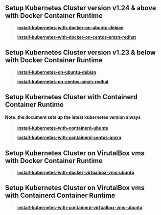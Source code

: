 ## Setup Kubernetes Cluster version v1.24 & above with Docker Container Runtime

> **[install-kubernetes-with-docker-on-ubuntu-debian](https://github.com/lerndevops/educka/blob/master/1-intall/install-kubernetes-v1.24-ubuntu-debian.md)**

> **[install-kubernetes-with-docker-on-centos-amzn-redhat](https://github.com/lerndevops/educka/blob/master/1-intall/install-kubernetes-v1.24-centos-amzn-redhat.md)**

## Setup Kubernetes Cluster version v1.23 & below with Docker Container Runtime

> **[install-kubernetes-on-ubuntu-debian](https://github.com/lerndevops/educka/blob/master/1-intall/install-kubernetes-on-ubuntu-debian.md)**

> **[install-kubernetes-on-centos-amzn-redhat](https://github.com/lerndevops/educka/blob/master/1-intall/install-kubernetes-on-centos-amzn-redhat.md)**

## Setup Kubernetes Cluster with Containerd Container Runtime

#### Note: the document sets up the latest kubernetes version always 

> **[install-kubernetes-with-containerd-ubuntu](https://github.com/lerndevops/educka/blob/master/1-intall/install-kubernetes-containerd-ubuntu.md)**

> **[install-kubernetes-with-containerd-centos-amzn](https://github.com/lerndevops/educka/blob/master/1-intall/install-kubernetes-containerd-centos-amzn.md)**

## Setup Kubernetes Cluster on VirutalBox vms with Docker Container Runtime

> **[install-kubernetes-with-docker-virtualbox-vms-ubuntu](https://github.com/lerndevops/educka/blob/master/1-intall/install-kubernetes-with-docker-virtualbox-vm-ubuntu.md)**

## Setup Kubernetes Cluster on VirutalBox vms with Containerd Container Runtime

> **[install-kubernetes-with-containerd-virtualbox-vms-ubuntu](https://github.com/lerndevops/educka/blob/master/1-intall/install-kubernetes-with-containerd-virtualbox-vm-ubuntu.md)**
